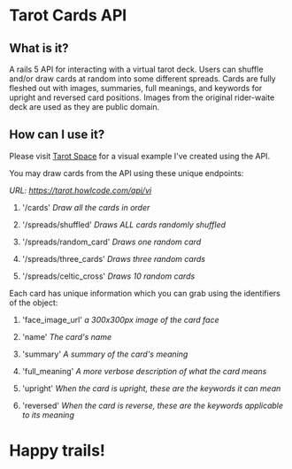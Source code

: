 # Tarot Cards API

## What is it?

A rails 5 API for interacting with a virtual tarot deck. Users can
shuffle and/or draw cards at random into some different spreads.
Cards are fully fleshed out with images, summaries, full meanings, and keywords for upright and reversed card positions.
Images from the original rider-waite deck are used as they are public domain.

## How can I use it?

Please visit [Tarot Space](https://tarot-space.howlcode.com) for a visual example I've created using the API.

You may draw cards from the API using these unique endpoints:

_URL: https://tarot.howlcode.com/api/vi_

1. '/cards' _Draw all the cards in order_

2. '/spreads/shuffled' _Draws ALL cards randomly shuffled_

3. '/spreads/random_card' _Draws one random card_

4. '/spreads/three_cards' _Draws three random cards_

5. '/spreads/celtic_cross' _Draws 10 random cards_

Each card has unique information which you can grab using the identifiers of the object:

1. 'face_image_url' _a 300x300px image of the card face_

2. 'name' _The card's name_

3. 'summary' _A summary of the card's meaning_

4. 'full_meaning' _A more verbose description of what the card means_

5. 'upright' _When the card is upright, these are the keywords it can mean_

6. 'reversed' _When the card is reverse, these are the keywords applicable to its meaning_

# Happy trails!
